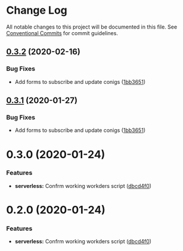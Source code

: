 # Change Log

All notable changes to this project will be documented in this file.
See [Conventional Commits](https://conventionalcommits.org) for commit guidelines.

## [0.3.2](https://gitlab.com/imaginedelements/heather-turano-coaching/live-life-mindful/compare/@heather-turano-coaching/serverless@0.3.0...@heather-turano-coaching/serverless@0.3.2) (2020-02-16)


### Bug Fixes

* Add forms to subscribe and update conigs ([1bb3651](https://gitlab.com/imaginedelements/heather-turano-coaching/live-life-mindful/commit/1bb36517388e12332f2cefaccf5130f09dc86d88))





## [0.3.1](https://gitlab.com/imaginedelements/heather-turano-coaching/live-life-mindful/compare/@heather-turano-coaching/serverless@0.3.0...@heather-turano-coaching/serverless@0.3.1) (2020-01-27)


### Bug Fixes

* Add forms to subscribe and update conigs ([1bb3651](https://gitlab.com/imaginedelements/heather-turano-coaching/live-life-mindful/commit/1bb36517388e12332f2cefaccf5130f09dc86d88))





# 0.3.0 (2020-01-24)


### Features

* **serverless:** Confrm working workders script ([dbcd4f0](https://gitlab.com/imaginedelements/heather-turano-coaching/live-life-mindful/commit/dbcd4f008a85110702785213799510711d5919bf))





# 0.2.0 (2020-01-24)


### Features

* **serverless:** Confrm working workders script ([dbcd4f0](https://gitlab.com/imaginedelements/heather-turano-coaching/live-life-mindful/commit/dbcd4f008a85110702785213799510711d5919bf))
